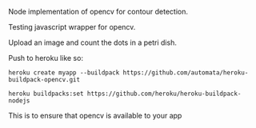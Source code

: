 Node implementation of opencv for contour detection.

Testing javascript wrapper for opencv.

Upload an image and count the dots in a petri dish.

Push to heroku like so:
```
heroku create myapp --buildpack https://github.com/automata/heroku-buildpack-opencv.git

heroku buildpacks:set https://github.com/heroku/heroku-buildpack-nodejs
```

This is to ensure that opencv is available to your app